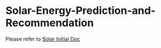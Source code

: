 # Solar-Energy-Prediction-and-Recommendation

Please refer to [Solar Initial Doc](https://github.com/anish-dhage/Solar-Energy-Prediction-and-Recommendation/blob/master/Solar_Initial_Doc.pdf)
